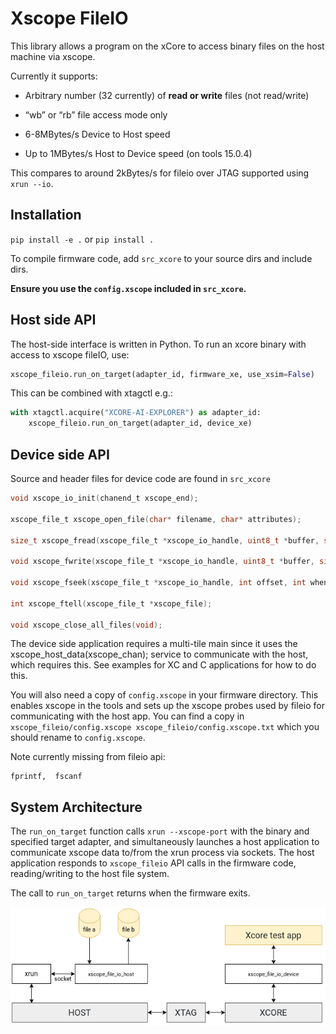 # Xscope FileIO

This library allows a program on the xCore to access binary files on the host machine
via xscope.

Currently it supports:

  * Arbitrary number (32 currently) of **read or write** files (not read/write)

  * “wb” or “rb” file access mode only

  * 6-8MBytes/s Device to Host speed

  * Up to 1MBytes/s Host to Device speed (on tools 15.0.4)

This compares to around 2kBytes/s for fileio over JTAG supported using `xrun --io`.

## Installation

`pip install -e .` or `pip install .`

To compile firmware code, add `src_xcore` to your source dirs and include dirs.

**Ensure you use the `config.xscope` included in `src_xcore`.**


## Host side API

The host-side interface is written in Python. To run an xcore binary with access to
xscope fileIO,
use:
```python
xscope_fileio.run_on_target(adapter_id, firmware_xe, use_xsim=False)
```
This can be combined with xtagctl e.g.:

```python
with xtagctl.acquire("XCORE-AI-EXPLORER") as adapter_id:
    xscope_fileio.run_on_target(adapter_id, device_xe)
```


## Device side API

Source and header files for device code are found in `src_xcore`

```c
void xscope_io_init(chanend_t xscope_end);

xscope_file_t xscope_open_file(char* filename, char* attributes);

size_t xscope_fread(xscope_file_t *xscope_io_handle, uint8_t *buffer, size_t n_bytes_to_read);

void xscope_fwrite(xscope_file_t *xscope_io_handle, uint8_t *buffer, size_t n_bytes_to_write);

void xscope_fseek(xscope_file_t *xscope_io_handle, int offset, int whence);

int xscope_ftell(xscope_file_t *xscope_file);  

void xscope_close_all_files(void);
```

The device side application requires a multi-tile main since it uses the xscope_host_data(xscope_chan); service
to communicate with the host, which requires this. See examples for XC and C applications for how to do this.

You will also need a copy of `config.xscope` in your firmware directory. This
enables xscope in the tools and sets up the xscope probes used by fileio for communicating with the host app. You 
can find a copy in `xscope_fileio/config.xscope xscope_fileio/config.xscope.txt` which you should rename to `config.xscope`.

Note currently missing from fileio api:

```
fprintf,  fscanf
```

## System Architecture

The `run_on_target` function calls `xrun --xscope-port` with the binary and specified target adapter,
and simultaneously launches a host application to communicate xscope data to/from 
the xrun process via sockets. The host application responds to `xscope_fileio` API calls
in the firmware code, reading/writing to the host file system.

The call to `run_on_target` returns when the firmware exits.

![System Architecture](arch.png "System Architecture")
